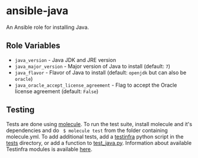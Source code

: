 # ansible-java

An Ansible role for installing Java.

## Role Variables

- `java_version` - Java JDK and JRE version
- `java_major_version` - Major version of Java to install (default: `7`)
- `java_flavor` - Flavor of Java to install (default: `openjdk` but can also be `oracle`)
- `java_oracle_accept_license_agreement` - Flag to accept the Oracle license agreement (default: `False`)

## Testing
Tests are done using [molecule](http://molecule.readthedocs.io/). To run the test suite, install molecule and it's dependencies and do ` $ molecule test` from the folder containing molecule.yml. To add additional tests, add a [testinfra](http://testinfra.readthedocs.org/) python script in the [tests](./tests/) directory, or add a function to [test_java.py](./tests/test_java.py). Information about available Testinfra modules is available [here](http://testinfra.readthedocs.io/en/latest/modules.html). 
